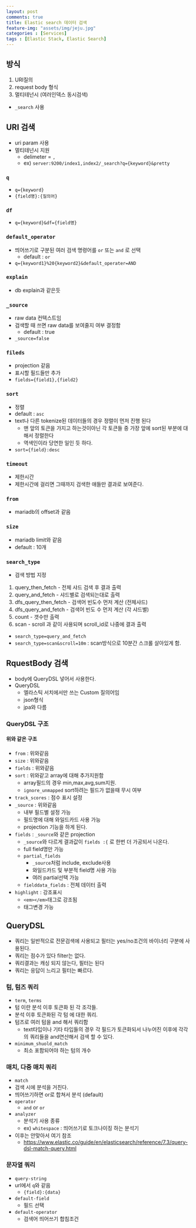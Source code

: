 ```yaml
---
layout: post
comments: true
title: Elastic search 데이터 검색
feature-img: "assets/img/jeju.jpg"
categories : [Services]
tags : [Elastic Stack, Elastic Search]
---
```


## 방식

1. URI질의
2. request body 형식
3. 멀티테넌시 (여러인덱스 동시검색)

- `_search` 사용

## URI 검색

- uri param 사용
- 멀티테넌시 지원 
    - delimeter = `,`
    - ex) `server:9200/index1,index2/_search?q={keyword}&pretty`

### `q` 

- `q={keyword}`
- `{field명}:{질의어}`

### `df`

- `q={keyword}&df={field명}`

### `default_operator`

- 띄어쓰기로 구분된 여러 검색 명령어를 `or` 또는 `and` 로 선택
  - default : `or`
- `q={keyword1}%20{keyword2}&default_operater=AND`

### `explain`

- db explain과 같은듯

### `_source`

- raw data 컨텍스트임
- 검색할 때 쓰면 raw data를 보여줄지 여부 결정함
  - default : true
- `_source=false`

### `fileds`

- projection 같음
- 표시할 필드들만 추가
- `fields={field1},{field2}`

### `sort`

- 정렬
- default : `asc`
- text나 다른 tokenize된 데이터들의 경우 정렬이 먼저 진행 된다
  - 맨 앞의 토큰을 가지고 하는것이아닌 각 토큰들 중 가장 앞에 sort된 부분에 대해서 정렬한다
  - 역색인이라 당연한 일인 듯 하다.
- `sort={field}:desc`

### `timeout`

- 제한시간
- 제한시간에 걸리면 그때까지 검색한 애들만 결과로 보여준다.

### `from`

- mariadb의 offset과 같음

### `size`

- mariadb limit와 같음
- default : 10개

### `search_type`

- 검색 방법 지정

1. query_then_fetch - 전체 샤드 검색 후 결과 출력
2. query_and_fetch - 샤드별로 검색되는대로 출력
3. dfs_query_then_fetch - 검색어 빈도수 먼저 계산 (전체샤드)
4. dfs_query_and_fetch - 검색어 빈도 수 먼저 계산 (각 샤드별)
5. count - 갯수만 출력
6. scan - scroll 과 같이 사용되며 scroll_id로 나중에 결과 출력

- `search_type=query_and_fetch`
- `search_type=scan&scroll=10m` : scan방식으로 10분간 스크롤 살아있게 함.


## RquestBody 검색

- body에 QueryDSL 넣어서 사용한다.
- QueryDSL
  - 엘라스틱 서치에서만 쓰는 Custom 질의어임
  - json형식
  - jpa와 다름

### QueryDSL 구조

#### 위와 같은 구조

- `from` : 위와같음
- `size` : 위와같음
- `fields` : 위와같음
- `sort` : 위와같고 array에 대해 추가지원함
  - array필드의 경우 min,max,avg,sum지원.
  - `ignore_unmapped` sort하려는 필드가 없을때 무시 여부
- `track_scores` : 점수 표시 설정
- `_source` : 위와같음
  - 내부 필드별 설정 가능
  - 필드명에 대해 와일드카드 사용 가능
  - projection 기능을 하게 된다.
- `fields` : `_source`와 같은 projection
  - `_source`와 다르게 결과값이 `fields :{` 로 한번 더 가공되서 나온다.
  - full field명만 가능
  - `partial_fields`
    - `_source`처럼 include, exclude사용
    - 와일드카드 및 부분적 field명 사용 가능
    - 여러 partial선택 가능
  - `fielddata_fields` : 전체 데이터 출력
- `highlight` : 강조표시
  - `<em></em>`태그로 강조됨
  - 태그변경 가능

## QueryDSL

- 쿼리는 일반적으로 전문검색에 사용되고 필터는 yes/no조건의 바이너리 구분에 사용된다.
- 쿼리는 점수가 있다 filter는 없다.
- 쿼리결과는 캐싱 되지 않는다, 필터는 된다
- 쿼리는 응답이 느리고 필터는 빠르다.

### 텀, 텀즈 쿼리

- `term`, `terms`
- 텀 이란 분석 이후 토큰화 된 각 조각들.
- 분석 이후 토큰화된 각 텀 에 대한 쿼리.
- 텀즈로 여러 텀을 and 해서 쿼리함
  - text타입이나 기타 타입들의 경우 각 필드가 토큰화되서 나누어진 이후에 각각의 쿼리들을 and연산해서 검색 할 수 있다.
- `minimum_shuold_match`
  - 최소 포함되어야 하는 텀의 개수

### 매치, 다중 매치 쿼리

- `match`
- 검색 시에 분석을 거친다.
- 띄어쓰기하면 or로 합쳐서 분석 (default)
- `operator`
  - `and` or `or`
- `analyzer`
  - 분석기 사용 종류
  - ex) `whitespace` : 띄어쓰기로 토크나이징 하는 분석기
- 이후는 안맞아서 여기 참조
  - https://www.elastic.co/guide/en/elasticsearch/reference/7.3/query-dsl-match-query.html

### 문자열 쿼리

- `query-string`
- url에서 `q`와 같음
  - `{field}:{data}`
- `default-field`
  - 필드 선택
- `default-operator`
  - 검색어 띄어쓰기 합침조건